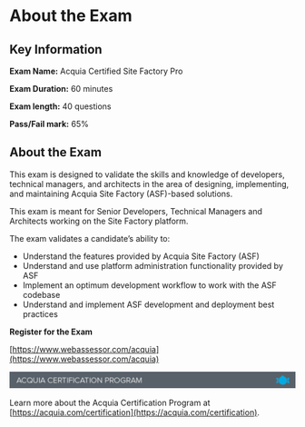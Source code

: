 # About the Exam

## Key Information

**Exam Name:** Acquia Certified Site Factory Pro

**Exam Duration:** 60 minutes

**Exam length:** 40 questions

**Pass/Fail mark:** 65%

## About the Exam

This exam is designed to validate the skills and knowledge of developers, technical managers, and architects in the area of designing, implementing, and maintaining Acquia Site Factory \(ASF\)-based solutions.

This exam is meant for Senior Developers, Technical Managers and Architects working on the Site Factory platform.

The exam validates a candidate’s ability to:

* Understand the features provided by Acquia Site Factory \(ASF\)
* Understand and use platform administration functionality provided by ASF
* Implement an optimum development workflow to work with the ASF codebase
* Understand and implement ASF development and deployment best practices

**Register for the Exam**

[https://www.webassessor.com/acquia](https://www.webassessor.com/acquia)

![](.gitbook/assets/certification_footer%20%283%29.png)

Learn more about the Acquia Certification Program at [https://acquia.com/certification](https://acquia.com/certification).


